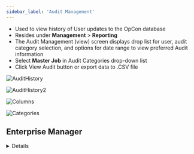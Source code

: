 ```yaml
---
sidebar_label: 'Audit Management'
---
```



* Used to view history of User updates to the OpCon database
* Resides under **Management** > **Reporting**
* The Audit Management (view) screen displays drop list for user, audit category selection, and options for date range to view preferred Audit information
* Select **Master Job** in Audit Categories drop-down list
* Click View Audit button or export data to .CSV file

![AuditHistory](../static/imgbasic/AuditHistory.png)

![AuditHistory2](../static/imgbasic/AuditHistory2.png)

![Columns](../static/imgbasic/Columns.png)

![Categories](../static/imgbasic/Categories.png)

## Enterprise Manager

<details>

![Picture295](../static/imgbasic/295.png)

![Picture296](../static/imgbasic/296.png)

### Transactions by User

![Picture297](../static/imgbasic/297.png)

### Transactions by Category

![Picture298](../static/imgbasic/298.png)

### Select a Date Range

![Picture299](../static/imgbasic/299.png)

### Audit Management Table

![Picture300](../static/imgbasic/300.png)

</details>